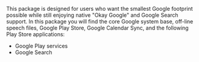 This package is designed for users who want the smallest Google footprint possible while still enjoying native "Okay Google" and Google Search support.
In this package you will find the core Google system base, off-line speech files, Google Play Store, Google Calendar Sync, and the following Play Store applications:

* Google Play services
* Google Search